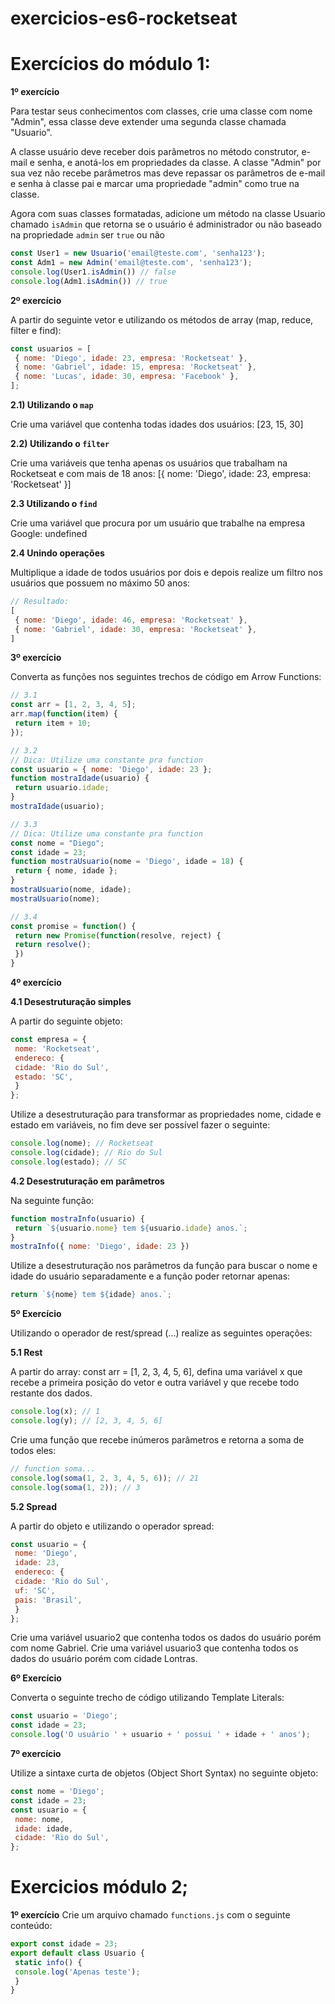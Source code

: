 # exercicios-es6-rocketseat

# Exercícios do módulo 1:

**1º exercício**

Para testar seus conhecimentos com classes, crie uma classe com nome "Admin", essa classe deve
extender uma segunda classe chamada "Usuario".

A classe usuário deve receber dois parâmetros no método construtor, e-mail e senha, e anotá-los
em propriedades da classe. A classe "Admin" por sua vez não recebe parâmetros mas deve
repassar os parâmetros de e-mail e senha à classe pai e marcar uma propriedade "admin" como
true na classe.

Agora com suas classes formatadas, adicione um método na classe Usuario chamado `isAdmin` que
retorna se o usuário é administrador ou não baseado na propriedade `admin` ser `true` ou não

 ```JavaScript
 const User1 = new Usuario('email@teste.com', 'senha123');
 const Adm1 = new Admin('email@teste.com', 'senha123');
 console.log(User1.isAdmin()) // false
 console.log(Adm1.isAdmin()) // true
 ```

**2º exercício**

A partir do seguinte vetor e utilizando os métodos de array (map, reduce, filter e find):

```JavaScript
const usuarios = [
 { nome: 'Diego', idade: 23, empresa: 'Rocketseat' },
 { nome: 'Gabriel', idade: 15, empresa: 'Rocketseat' },
 { nome: 'Lucas', idade: 30, empresa: 'Facebook' },
];
```
**2.1) Utilizando o `map`**

Crie uma variável que contenha todas idades dos usuários: [23, 15, 30]

**2.2) Utilizando o `filter`**

Crie uma variáveis que tenha apenas os usuários que trabalham na Rocketseat e com mais de 18
anos: [{ nome: 'Diego', idade: 23, empresa: 'Rocketseat' }]

**2.3 Utilizando o `find`**

Crie uma variável que procura por um usuário que trabalhe na empresa Google: undefined

**2.4 Unindo operações**

Multiplique a idade de todos usuários por dois e depois realize um filtro nos usuários que possuem
no máximo 50 anos:

```JavaScript
// Resultado:
[
 { nome: 'Diego', idade: 46, empresa: 'Rocketseat' },
 { nome: 'Gabriel', idade: 30, empresa: 'Rocketseat' },
]
```

**3º exercício**

Converta as funções nos seguintes trechos de código em Arrow Functions:

```JavaScript 
// 3.1
const arr = [1, 2, 3, 4, 5];
arr.map(function(item) {
 return item + 10;
});

```

```JavaScript 
// 3.2
// Dica: Utilize uma constante pra function
const usuario = { nome: 'Diego', idade: 23 };
function mostraIdade(usuario) {
 return usuario.idade;
}
mostraIdade(usuario);
```

```JavaScript 
// 3.3
// Dica: Utilize uma constante pra function
const nome = "Diego";
const idade = 23;
function mostraUsuario(nome = 'Diego', idade = 18) {
 return { nome, idade };
}
mostraUsuario(nome, idade);
mostraUsuario(nome);

```

```JavaScript 
// 3.4
const promise = function() {
 return new Promise(function(resolve, reject) {
 return resolve();
 })
}
```

**4º exercício**

**4.1 Desestruturação simples**

A partir do seguinte objeto:

```JavaScript 
const empresa = {
 nome: 'Rocketseat',
 endereco: {
 cidade: 'Rio do Sul',
 estado: 'SC',
 }
};
```

Utilize a desestruturação para transformar as propriedades nome, cidade e estado em variáveis, no
fim deve ser possível fazer o seguinte:

```JavaScript
console.log(nome); // Rocketseat
console.log(cidade); // Rio do Sul
console.log(estado); // SC
```

**4.2 Desestruturação em parâmetros**

Na seguinte função:


```JavaScript
function mostraInfo(usuario) {
 return `${usuario.nome} tem ${usuario.idade} anos.`;
}
mostraInfo({ nome: 'Diego', idade: 23 })
```

Utilize a desestruturação nos parâmetros da função para buscar o nome e idade do usuário
separadamente e a função poder retornar apenas:


```JavaScript
return `${nome} tem ${idade} anos.`;
```


**5º Exercício**

Utilizando o operador de rest/spread (...) realize as seguintes operações:

**5.1 Rest**

A partir do array: const arr = [1, 2, 3, 4, 5, 6], defina uma variável x que recebe a primeira
posição do vetor e outra variável y que recebe todo restante dos dados.

```JavaScript
console.log(x); // 1
console.log(y); // [2, 3, 4, 5, 6]
```

Crie uma função que recebe inúmeros parâmetros e retorna a soma de todos eles:

```JavaScript
// function soma...
console.log(soma(1, 2, 3, 4, 5, 6)); // 21
console.log(soma(1, 2)); // 3
```

**5.2 Spread**

A partir do objeto e utilizando o operador spread:

```JavaScript
const usuario = {
 nome: 'Diego',
 idade: 23,
 endereco: {
 cidade: 'Rio do Sul',
 uf: 'SC',
 pais: 'Brasil',
 }
};
```

Crie uma variável usuario2 que contenha todos os dados do usuário porém com nome Gabriel.
Crie uma variável usuario3 que contenha todos os dados do usuário porém com cidade Lontras.


**6º Exercício**

Converta o seguinte trecho de código utilizando Template Literals:


```JavaScript
const usuario = 'Diego';
const idade = 23;
console.log('O usuário ' + usuario + ' possui ' + idade + ' anos');
```

**7º exercício**

Utilize a sintaxe curta de objetos (Object Short Syntax) no seguinte objeto:

```JavaScript
const nome = 'Diego';
const idade = 23;
const usuario = {
 nome: nome,
 idade: idade,
 cidade: 'Rio do Sul',
};
```

# Exercicios módulo 2;

**1º exercício**
Crie um arquivo chamado ``functions.js`` com o seguinte conteúdo:

```JavaScript
export const idade = 23;
export default class Usuario {
 static info() {
 console.log('Apenas teste');
 }
}
```
